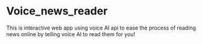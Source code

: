 # Voice_news_reader
This is interactive web app using voice AI api to ease the process of reading news online by telling voice AI to read them for you!


